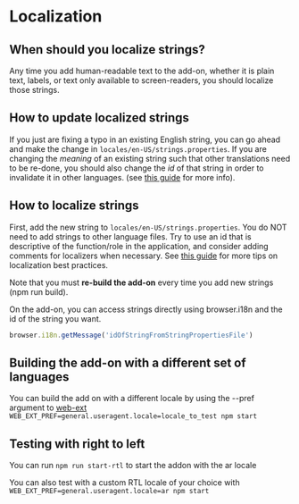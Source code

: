 # Localization

## When should you localize strings?

Any time you add human-readable text to the add-on, whether it is plain text, labels, or text only available to screen-readers, you should localize those strings.

## How to update localized strings

If you just are fixing a typo in an existing English string, you can go ahead and make the change in `locales/en-US/strings.properties`. If you are changing the *meaning* of an existing string such that other translations need to be re-done, you should also change the *id* of that string in order to invalidate it in other languages. (see [this guide](https://developer.mozilla.org/en-US/docs/Mozilla/Localization/Localization_content_best_practices#Changing_existing_strings) for more info).

## How to localize strings

First, add the new string to `locales/en-US/strings.properties`. You do NOT need to add strings to other language files. Try to use an id that is descriptive of the function/role in the application, and consider adding comments for localizers when necessary. See [this guide](https://developer.mozilla.org/en-US/docs/Mozilla/Localization/Localization_content_best_practices
) for more tips on localization best practices.

Note that you must **re-build the add-on** every time you add new strings (npm run build).

On the add-on, you can access strings directly using browser.i18n and the id of the string you want.
```javascript
browser.i18n.getMessage('idOfStringFromStringPropertiesFile')
```

## Building the add-on with a different set of languages

You can build the add on with a different locale by using the --pref argument to [web-ext](https://developer.mozilla.org/en-US/Add-ons/WebExtensions/web-ext_command_reference#--pref)
```WEB_EXT_PREF=general.useragent.locale=locale_to_test npm start```

## Testing with right to left
You can run ```npm run start-rtl``` to start the addon with the ar locale

You can also test with a custom RTL locale of your choice with
```WEB_EXT_PREF=general.useragent.locale=ar npm start```
